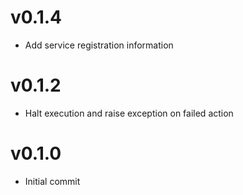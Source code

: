 # v0.1.4
* Add service registration information

# v0.1.2
* Halt execution and raise exception on failed action

# v0.1.0
* Initial commit
